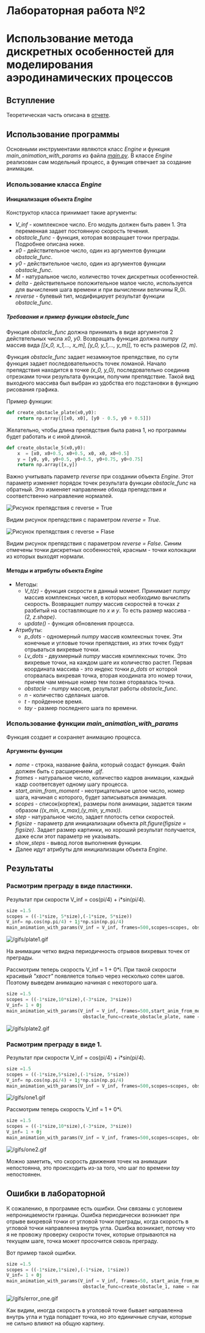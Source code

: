 # Лабораторная работа №2
# Использование метода дискретных особенностей для моделирования аэродинамических процессов

## Вступление

Теоретическая часть описана в [отчете](/report/report.pdf).

## Использование программы

Основными инструментами являются класс *Engine* и функция *main_animation_with_params* из файла [*main.py*](main.py). В классе *Engine* реализован сам модельный процесс, а функция отвечает за создание анимации.

### Использование класса *Engine*

#### Инициализация объекта *Engine*

Конструктор класса принимает такие аргументы:

- *V_inf* - комплексное число. Его модуль должен быть равен 1. Эта переменная задает постоянную скорость течения.
- *obstacle_func* - функция, которая возвращает точки преграды. Подробнее описана ниже.
- *x0* - действительное число, один из аргументов функции *obstacle_func*.
- *y0* - действительное число, один из аргументов функции *obstacle_func*.
- *M* - натуральное число, количество точек дискретных особенностей.
- *delta* - действительное положительное малое число, используется для вычисления шага времени и при вычислении величины R_0i.
- *reverse* - булевый тип, модифицирует результат функции *obstacle_func*.

##### Требования и пример функции *obstacle_func*

Функция *obstacle_func* должна принимать в виде аргументов 2 действтельных числа *x0*, *y0*. Возвращать функция должна *numpy* массив вида *[[x_0, x_1,..., x_m], [y_0, y_1,..., y_m]]*, то есть размеров *(2, m)*. 

Функция *obstacle_func* задает незамкнутое препядствие, по сути функция задает последовательность точек ломаной. Начало препядствия находится в точке *(x_0, y_0)*, последовательно соединив отрезками точки результата функции, получим препядствие. Такой вид выходного массива был выбран из удобства его подстановки в функцию рисования графика.

Пример функции:
```python
def create_obstacle_plate(x0,y0):
    return np.array([[x0, x0], [y0 - 0.5, y0 + 0.5]])
```

Желательно, чтобы длина препядствия была равна 1, но программы будет работать и с иной длиной.
```python
def create_obstacle_5(x0,y0):
    x  = [x0, x0+0.5, x0+0.5, x0, x0, x0+0.5]
    y = [y0, y0, y0+0.5, y0+0.5, y0+0.75, y0+0.75]
    return np.array([x,y])
```

Важно учитывать параметр *reverse* при создании объекта *Engine*. Этот параметр изменяет порядок точек результата функции *obstacle_func* на обратный. Это изменяет направление обхода препядствия и соответственно направление нормалей.

![Рисунок препядствия с *reverse = True*](/pictures/Obstacle%20example%20reverse.png "Рисунок препядствия с *reverse = True*")

Видим рисунок препядствия с параметром *reverse = True*.

![Рисунок препядствия с *reverse = Flase*](/pictures/Obstacle%20example.png "Рисунок препядствия с *reverse = False*")

Видим рисунок препядствия с параметром *reverse = False*. Синим отмечены точки дискретных особенностей, красным - точки колокации из которых выходят нормали.

#### Методы и атрибуты объекта *Engine*

- Методы:
  - *V_t(z)* - функция скорости в данный момент. Принимает *numpy* массив комплексных чисел, в которых необходимо вычислить скорость. Возвращает *numpy* массив скоростей в точках *z* разбитый на составляющие по *x* и *y*. То есть размер массива - *(2, z.shape)*.
  - *update()* - функция обновления процесса.
- Атрибуты:
  - *p_dots* - одномерный *numpy* массив комлексных точек. Эти конечные и угловые точки препядствия, из этих точек будут отрываться вихревые точки.
  - *Lv_dots* - двухмерный *numpy* массив комплексных точек. Это вихревые точки, на каждом шаге их количество растет. Первая координата массива - это индекс точки *p_dots* от которой оторвалась вихревая точка, вторая коодината это номер точки, причем чам меньше номер тем позже оторвалась точка. 
  - *obstacle* - *numpy* массив, результат работы *obstacle_func*.
  - *n* - количество сделаных шагов.
  - *t* - пройденное время.
  - *tay* - размер последнего шага по времени.
  
### Использование функции *main_animation_with_params*

Функция создает и сохраняет анимацию процесса.

#### Аргументы функции

- *name* - строка, название файла, который создаст функция. Файл должен быть с расширением *.gif*.
- *frames* - натуральное число, количество кадров анимации, каждый кадр соответсвует одному шагу процесса.
- *start_anim_from_moment* - неотрицательное целое число, номер шага, начиная с которого, будет записываться анимация.
- *scopes* - список(кортеж), размеры поля анимации, задается таким образом *((x_min, x_max),(y_min, y_max))*.
- *step* - натуральное число, задает плотость сетки скоростей.
- *figsize* - параметр для инициализации объекта *plt.figure(figsize = figsize)*. Задает размер картинки, но хороший результат получается, даже если этот параметр не указывать.
- *show_steps* - вывод логов выполнения функции.
- Далее идут атрибуты для инициализации объекта *Engine*.

## Результаты

### Расмотрим преграду в виде пластинки.
Результат при скорости V_inf = cos(pi/4) + i*sin(pi/4).
```python
size =1.5
scopes = ((-1*size, 5*size),(-1*size, 5*size))
V_inf= np.cos(np.pi/4) + 1j*np.sin(np.pi/4)
main_animation_with_params(V_inf = V_inf, frames=500,scopes=scopes, obstacle_func=create_obstacle_plate, name = name)
```

![/gifs/plate1.gif](/gifs/plate1.gif )

На анимации четко видна периодичность отрывов вихревых точек от преграды.

Рассмотрим теперь скорость V_inf = 1 + 0*i. При такой скорости красивый *"хвост"* появляется только через несколько сотен шагов. Поэтому выведем анимацию начиная с некоторого шага.
```python
size =1.5
scopes = ((-1*size,10*size),(-3*size, 3*size))
V_inf= 1 + 0j
main_animation_with_params(V_inf = V_inf, frames=500,start_anim_from_moment=450,scopes=scopes,
                            obstacle_func=create_obstacle_plate, name = name)
```
![/gifs/plate2.gif](/gifs/plate2.gif )

### Расмотрим преграду в виде 1.

Результат при скорости V_inf = cos(pi/4) + i*sin(pi/4).
```python
size =1.5
scopes = ((-1*size,5*size),(-1*size, 5*size))
V_inf= np.cos(np.pi/4) + 1j*np.sin(np.pi/4)
main_animation_with_params(V_inf = V_inf, frames=500,scopes=scopes, obstacle_func=create_obstacle_1, name = name)
```

![/gifs/one1.gif](/gifs/one1.gif )


Рассмотрим теперь скорость V_inf = 1 + 0*i.

```python
size =1.5
scopes = ((-1*size,10*size),(-3*size, 3*size))
V_inf= 1 + 0j
main_animation_with_params(V_inf = V_inf, frames=500,scopes=scopes, obstacle_func=create_obstacle_1, name = name)
```

![/gifs/one2.gif](/gifs/one2.gif )

Можно заметить, что скорость движения точек на анимации непостоянна, это происходить из-за того, что шаг по времени *tay* непостоянен.

## Ошибки в лабораторной

К сожалению, в программе есть ошибки. Они связаны с условием непроницаемости границы. Ошибка периодически возникает при отрыве вихревой точки от угловой точки преграды, когда скорость в угловой точки направленна внутрь угла. Ошибка возникает, потому что я не провожу проверку скорости точек, которые отрываются на текущем шаге, точка может просочится сквозь преграду.

Вот пример такой ошибки.
```python
size =1.5
scopes = ((-1*size,1*size),(-1*size, 1*size))
V_inf= 1 + 0j
main_animation_with_params(V_inf = V_inf, frames=50, start_anim_from_moment=190,scopes=scopes, 
                            obstacle_func=create_obstacle_1, name = name)
```

![/gifs/error_one.gif](/gifs/error_one.gif )

Как видим, иногда скорость в уголовой точке бывает направленна внутрь угла и туда попадает точка, но это единичные случаи, которые не сильно влияют на общую картину.